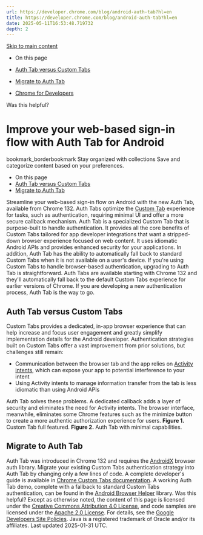 ```yaml
---
url: https://developer.chrome.com/blog/android-auth-tab?hl=en
title: https://developer.chrome.com/blog/android-auth-tab?hl=en
date: 2025-05-11T16:53:48.719732
depth: 2
---
```


[ Skip to main content ](https://developer.chrome.com/blog/android-auth-tab?hl=en#main-content)


  * On this page
  * [Auth Tab versus Custom Tabs](https://developer.chrome.com/blog/android-auth-tab?hl=en#auth_tab_versus_custom_tabs)
  * [Migrate to Auth Tab](https://developer.chrome.com/blog/android-auth-tab?hl=en#migrate_to_auth_tab)


  * [ Chrome for Developers ](https://developer.chrome.com/)


Was this helpful?
#  Improve your web-based sign-in flow with Auth Tab for Android 
bookmark_borderbookmark Stay organized with collections  Save and categorize content based on your preferences.
  * On this page
  * [Auth Tab versus Custom Tabs](https://developer.chrome.com/blog/android-auth-tab?hl=en#auth_tab_versus_custom_tabs)
  * [Migrate to Auth Tab](https://developer.chrome.com/blog/android-auth-tab?hl=en#migrate_to_auth_tab)


Streamline your web-based sign-in flow on Android with the new Auth Tab, available from Chrome 132. Auth Tabs optimize the [Custom Tab](https://developer.chrome.com/docs/android/custom-tabs) experience for tasks, such as authentication, requiring minimal UI and offer a more secure callback mechanism.
Auth Tab is a specialized Custom Tab that is purpose-built to handle authentication. It provides all the core benefits of Custom Tabs tailored for app developer integrations that want a stripped-down browser experience focused on web content. It uses idiomatic Android APIs and provides enhanced security for your applications. In addition, Auth Tab has the ability to automatically fall back to standard Custom Tabs when it is not available on a user's device.
If you're using Custom Tabs to handle browser-based authentication, upgrading to Auth Tab is straightforward. Auth Tabs are available starting with Chrome 132 and they'll automatically fall back to the default Custom Tabs experience for earlier versions of Chrome. If you are developing a new authentication process, Auth Tab is the way to go.
## Auth Tab versus Custom Tabs
Custom Tabs provides a dedicated, in-app browser experience that can help increase and focus user engagement and greatly simplify implementation details for the Android developer. Authentication strategies built on Custom Tabs offer a vast improvement from prior solutions, but challenges still remain:
  * Communication between the browser tab and the app relies on [Activity intents](https://developer.android.com/guide/components/intents-filters), which can expose your app to potential interference to your intent
  * Using Activity intents to manage information transfer from the tab is less idiomatic than using Android APIs


Auth Tab solves these problems. A dedicated callback adds a layer of security and eliminates the need for Activity intents. The browser interface, meanwhile, eliminates some Chrome features such as the minimize button to create a more authentic authorization experience for users.
**Figure 1.** Custom Tab full featured. **Figure 2.** Auth Tab with minimal capabilities.
## Migrate to Auth Tab
Auth Tab was introduced in Chrome 132 and requires the [AndroidX](https://developer.android.com/jetpack/androidx/releases/browser) browser auth library.
Migrate your existing Custom Tabs authentication strategy into Auth Tab by changing only a few lines of code. A complete developer's guide is available in [Chrome Custom Tabs documentation](https://developer.chrome.com/docs/android/custom-tabs).
A working Auth Tab demo, complete with a fallback to standard Custom Tabs authentication, can be found in the [Android Browser Helper](https://github.com/GoogleChrome/android-browser-helper/tree/main/demos) library.
Was this helpful?
Except as otherwise noted, the content of this page is licensed under the [Creative Commons Attribution 4.0 License](https://creativecommons.org/licenses/by/4.0/), and code samples are licensed under the [Apache 2.0 License](https://www.apache.org/licenses/LICENSE-2.0). For details, see the [Google Developers Site Policies](https://developers.google.com/site-policies). Java is a registered trademark of Oracle and/or its affiliates.
Last updated 2025-01-31 UTC.

